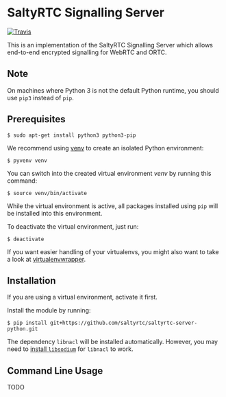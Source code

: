 # SaltyRTC Signalling Server

[![Travis](https://travis-ci.org/saltyrtc/saltyrtc-server-python.svg?branch=master)](https://travis-ci.org/saltyrtc/saltyrtc-server-python)

This is an implementation of the SaltyRTC Signalling Server which allows end-to-end
encrypted signalling for WebRTC and ORTC.

## Note

On machines where Python 3 is not the default Python runtime, you should use
``pip3`` instead of ``pip``.

## Prerequisites

    $ sudo apt-get install python3 python3-pip

We recommend using [venv](https://docs.python.org/3/library/venv.html) to
create an isolated Python environment:

    $ pyvenv venv

You can switch into the created virtual environment *venv* by running this
command:

    $ source venv/bin/activate

While the virtual environment is active, all packages installed using `pip` will be
installed into this environment.

To deactivate the virtual environment, just run:

    $ deactivate

If you want easier handling of your virtualenvs, you might also want to take a
look at [virtualenvwrapper](https://virtualenvwrapper.readthedocs.io/).

## Installation

If you are using a virtual environment, activate it first.

Install the module by running:

```
$ pip install git+https://github.com/saltyrtc/saltyrtc-server-python.git
```

The dependency ``libnacl`` will be installed automatically. However, you may need to
[install ``libsodium``](https://download.libsodium.org/doc/installation/index.html)
for ``libnacl`` to work. 

## Command Line Usage

TODO
